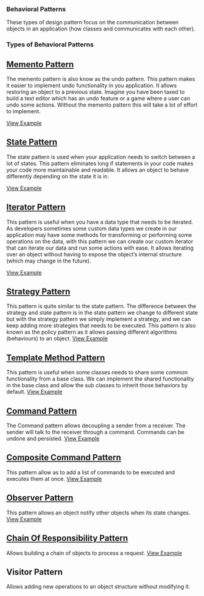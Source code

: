 ### Behavioral Patterns
These types of design pattern focus on the communication between objects in an application (how classes and communicates with each other). 

### Types of Behavioral Patterns
## [Memento Pattern](Memento%20Pattern/)
The memento pattern is also know as the undo pattern. This pattern makes it easier to implement undo functionality in you application. It allows restoring an object to a previous state.
Imagine you have been taxed to build a text editor which has an undo feature or a game where a user can undo some actions. Without the memento pattern this
will take a lot of effort to implement.

[View Example](Memento%20Pattern/)


## [State Pattern](State%20Pattern/)
The state pattern is used when your application needs to switch between a lot of states. This pattern eliminates long if statements in your code makes your code more
maintainable and readable. It allows an object to behave differently depending on the state it is in.

[View Example](State%20Pattern/)

## [Iterator Pattern](Iterator%20Pattern/)
This pattern is useful when you have a data type that needs to be iterated. As developers sometimes some custom data types we create in our application may have some methods for 
transforming or performing some operations on the data, with this pattern we can create our custom iterator that can iterate our data and run some actions with ease. It allows iterating over an object without having to expose the object’s internal structure (which may change in the future).

[View Example](Iterator%20Pattern/)

## [Strategy Pattern](Strategy%20Pattern/)
This pattern is quite similar to the state pattern. The difference between the strategy and state pattern is in the state pattern we change to different state but with the strategy
pattern we simply implement a strategy, and we can keep adding more strategies that needs to be executed. This pattern is also known as the policy pattern as it allows passing different algorithms (behaviours) to an object.
[View Example](Strategy%20Pattern/)

## [Template Method Pattern](Template%20Methods%20Pattern/)
This pattern is useful when some classes needs to share some common functionality from a base class. We can implement the shared functionality in the base class and allow
the sub classes to inherit those behaviors by default.
[View Example](Template%20Methods%20Pattern/)

## [Command Pattern](Command%20Pattern/)
The Command pattern allows decoupling a sender from a receiver. The sender will talk to the receiver through a command. Commands can be undone and persisted.
[View Example](Command%20Pattern/)

## [Composite Command Pattern](Composite%20Command%20Pattern/)
This pattern allow as to add a list of commands to be executed and executes them at once.
[View Example](Composite%20Command%20Pattern/)
## [Observer Pattern](Observer%20Pattern/)
This pattern allows an object notify other objects when its state changes.
[View Example](Observer%20Pattern/)

## [Chain Of Responsibility Pattern](Chain%20Of%20Responsibility%20Pattern/)
Allows building a chain of objects to process a request.
[View Example](Chain%20Of%20Responsibility%20Pattern/)

## Visitor Pattern
Allows adding new operations to an object structure without modifying it.